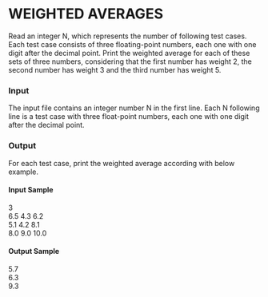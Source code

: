 # WEIGHTED AVERAGES
Read an integer N, which represents the number of following test cases. Each test case consists of three floating-point numbers, each one with one digit after the decimal point. Print the weighted average for each of these sets of three numbers, considering that the first number has weight 2, the second number has weight 3 and the third number has weight 5.
### Input
The input file contains an integer number N in the first line. Each N following line is a test case with three float-point numbers, each one with one digit after the decimal point.
### Output
For each test case, print the weighted average according with below example.
#### Input Sample	
3  
6.5 4.3 6.2  
5.1 4.2 8.1  
8.0 9.0 10.0  
#### Output Sample
5.7  
6.3  
9.3